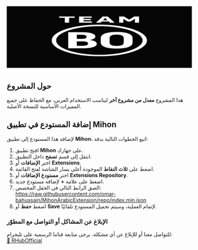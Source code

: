 # ![شعار المشروع](https://raw.githubusercontent.com/omar-bahussain/MihonArabicExtension/refs/heads/main/TEAM%20BO%20logo.png)

## حول المشروع
هذا المشروع **معدل من مشروع آخر** ليناسب الاستخدام العربي، مع الحفاظ على جميع المميزات الأساسية للنسخة الأصلية.

## إضافة المستودع في تطبيق Mihon
لإضافة هذا المستودع إلى تطبيق **Mihon**، اتبع الخطوات التالية بدقة:

1. افتح تطبيق **Mihon** على جهازك.
2. انتقل إلى قسم **تصفح** داخل التطبيق.
3. اختر **الإضافات** أو **Extensions**.
4. اضغط على **ثلاث النقاط** الموجودة أعلى يسار الشاشة لفتح القائمة.
5. اختر **مستودع الإضافات** أو **Extensions Repository**.
6. اضغط على علامة **+** لإضافة مستودع جديد.
7. الصق الرابط التالي في الحقل المخصص:
https://raw.githubusercontent.com/omar-bahussain/MihonArabicExtension/repo/index.min.json
8. اضغط **حفظ** أو **Save** لإتمام العملية، وسيتم تحميل المستودع تلقائيًا.

### الإبلاغ عن المشاكل أو التواصل مع المطوّر  

للتواصل معنا أو للإبلاغ عن أي مشكلة، يرجى متابعة قناتنا الرسمية على تليجرام:  
[🔗 RHubOfficial](https://t.me/RHubOfficial)
